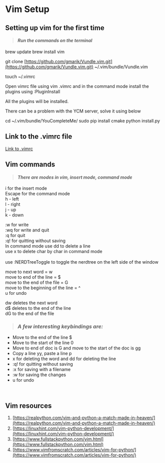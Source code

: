 # Vim Setup


## Setting up vim for the first time


> #### _Run the commands on the terminal_

brew update
brew install vim

git clone [https://github.com/gmarik/Vundle.vim.git](https://github.com/gmarik/Vundle.vim.git) ~/.vim/bundle/Vundle.vim


touch ~/.vimrc

Open vimrc file using vim .vimrc and in the command mode install the plugins using :PluginInstall


All the plugins will be installed.


There can be a problem with the YCM server, solve it using below


cd ~/.vim/bundle/YouCompleteMe/
sudo pip install cmake
python install.py

## Link to the .vimrc file

[Link to .vimrc](https://github.com/Prashantmdgl9/Vim/blob/master/.vimrc)


## Vim commands

> #### _There are modes in vim, insert mode, command mode_

i for the insert mode
<br>
Escape for the command mode
<br>
h - left
<br>
l - right
<br>
j - up
<br>
k - down
<br>

:w for write
<br>
:wq for write and quit<br>
:q for quit<br>
:q! for quitting without saving<br>
In command mode use dd to delete a line<br>
use x to delete char by char in command mode<br>
<br>
use :NERDTreeToggle to toggle the nerdtree on the left side of the window<br>

move to next word = w<br>
move to end of the line = $<br>
move to the end of the file = G<br>
move to the beginning of the line = ^ <br>
u for undo<br>


dw deletes the next word<br>
d$ deletes to the end of the line<br>
dG to the end of the file<br>



> ### _A few interesting keybindings are:_  <br>

 - Move to the end of the line $<br>
 - Move to the start of the line 0<br>
 - Move to end of doc is G and move to the start of the doc is gg<br>
 - Copy a line yy, paste a line p<br>
 - x for deleting the word and dd for deleting the line<br>
 - :q! for quitting without saving<br>
 - :x <filename> for saving with a filename<br>
 - :w for saving the changes<br>
 - u for undo<br>

<br>


## Vim resources



1. [https://realpython.com/vim-and-python-a-match-made-in-heaven/](https://realpython.com/vim-and-python-a-match-made-in-heaven/)
2. [https://linuxhint.com/vim-python-development/](https://linuxhint.com/vim-python-development/)
3. [https://www.fullstackpython.com/vim.html](https://www.fullstackpython.com/vim.html)
4. [https://www.vimfromscratch.com/articles/vim-for-python/](https://www.vimfromscratch.com/articles/vim-for-python/)

